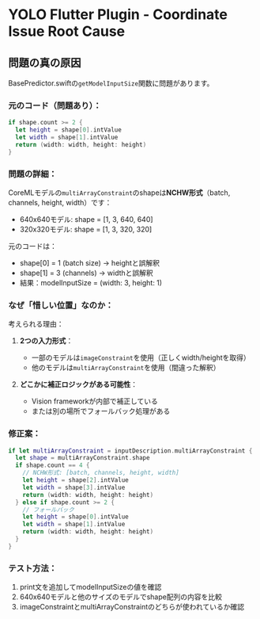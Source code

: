 # YOLO Flutter Plugin - Coordinate Issue Root Cause

## 問題の真の原因

BasePredictor.swiftの`getModelInputSize`関数に問題があります。

### 元のコード（問題あり）：

```swift
if shape.count >= 2 {
  let height = shape[0].intValue
  let width = shape[1].intValue
  return (width: width, height: height)
}
```

### 問題の詳細：

CoreMLモデルの`multiArrayConstraint`のshapeは**NCHW形式**（batch, channels, height, width）です：

- 640x640モデル: shape = [1, 3, 640, 640]
- 320x320モデル: shape = [1, 3, 320, 320]

元のコードは：

- shape[0] = 1 (batch size) → heightと誤解釈
- shape[1] = 3 (channels) → widthと誤解釈
- 結果：modelInputSize = (width: 3, height: 1)

### なぜ「惜しい位置」なのか：

考えられる理由：

1. **2つの入力形式**：
   - 一部のモデルは`imageConstraint`を使用（正しくwidth/heightを取得）
   - 他のモデルは`multiArrayConstraint`を使用（間違った解釈）

2. **どこかに補正ロジックがある可能性**：
   - Vision frameworkが内部で補正している
   - または別の場所でフォールバック処理がある

### 修正案：

```swift
if let multiArrayConstraint = inputDescription.multiArrayConstraint {
  let shape = multiArrayConstraint.shape
  if shape.count == 4 {
    // NCHW形式: [batch, channels, height, width]
    let height = shape[2].intValue
    let width = shape[3].intValue
    return (width: width, height: height)
  } else if shape.count >= 2 {
    // フォールバック
    let height = shape[0].intValue
    let width = shape[1].intValue
    return (width: width, height: height)
  }
}
```

### テスト方法：

1. print文を追加してmodelInputSizeの値を確認
2. 640x640モデルと他のサイズのモデルでshape配列の内容を比較
3. imageConstraintとmultiArrayConstraintのどちらが使われているか確認
